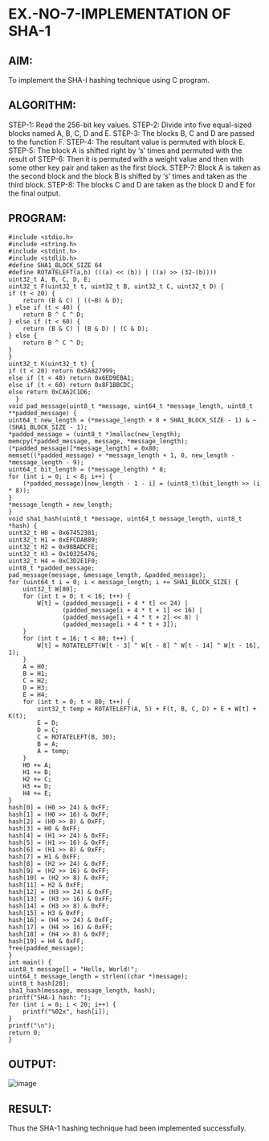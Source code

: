 # EX.-NO-7-IMPLEMENTATION OF SHA-1
## AIM:
  To implement the SHA-I hashing technique using C program.
## ALGORITHM:
  STEP-1: Read the 256-bit key values.
  STEP-2: Divide into five equal-sized blocks named A, B, C, D and E.
  STEP-3: The blocks B, C and D are passed to the function F.
  STEP-4: The resultant value is permuted with block E.
  STEP-5: The block A is shifted right by ‘s’ times and permuted with the result of
  STEP-6: Then it is permuted with a weight value and then with some other key pair and taken as the first block.
  STEP-7: Block A is taken as the second block and the block B is shifted by ‘s’ times and taken as the third block.
  STEP-8: The blocks C and D are taken as the block D and E for the final output.
## PROGRAM:
~~~
#include <stdio.h>
#include <string.h>
#include <stdint.h>
#include <stdlib.h> 
#define SHA1_BLOCK_SIZE 64
#define ROTATELEFT(a,b) (((a) << (b)) | ((a) >> (32-(b))))
uint32_t A, B, C, D, E;
uint32_t F(uint32_t t, uint32_t B, uint32_t C, uint32_t D) {
if (t < 20) {
    return (B & C) | ((~B) & D);
} else if (t < 40) {
    return B ^ C ^ D;
} else if (t < 60) {
    return (B & C) | (B & D) | (C & D);
} else {
    return B ^ C ^ D;
}
}
uint32_t K(uint32_t t) {
if (t < 20) return 0x5A827999;
else if (t < 40) return 0x6ED9EBA1;
else if (t < 60) return 0x8F1BBCDC;
else return 0xCA62C1D6;
  }
void pad_message(uint8_t *message, uint64_t *message_length, uint8_t **padded_message) {
uint64_t new_length = (*message_length + 8 + SHA1_BLOCK_SIZE - 1) & ~(SHA1_BLOCK_SIZE - 1);
*padded_message = (uint8_t *)malloc(new_length);
memcpy(*padded_message, message, *message_length);
(*padded_message)[*message_length] = 0x80;  
memset((*padded_message) + *message_length + 1, 0, new_length - *message_length - 9);
uint64_t bit_length = (*message_length) * 8;  
for (int i = 0; i < 8; i++) {
    (*padded_message)[new_length - 1 - i] = (uint8_t)(bit_length >> (i * 8));
}
*message_length = new_length;
}
void sha1_hash(uint8_t *message, uint64_t message_length, uint8_t *hash) {
uint32_t H0 = 0x67452301;
uint32_t H1 = 0xEFCDAB89;
uint32_t H2 = 0x98BADCFE;
uint32_t H3 = 0x10325476;
uint32_t H4 = 0xC3D2E1F0;
uint8_t *padded_message;
pad_message(message, &message_length, &padded_message);
for (uint64_t i = 0; i < message_length; i += SHA1_BLOCK_SIZE) {
    uint32_t W[80];
    for (int t = 0; t < 16; t++) {
        W[t] = (padded_message[i + 4 * t] << 24) |
               (padded_message[i + 4 * t + 1] << 16) |
               (padded_message[i + 4 * t + 2] << 8) |
               (padded_message[i + 4 * t + 3]);
    }
    for (int t = 16; t < 80; t++) {
        W[t] = ROTATELEFT(W[t - 3] ^ W[t - 8] ^ W[t - 14] ^ W[t - 16], 1);
    }
    A = H0;
    B = H1;
    C = H2;
    D = H3;
    E = H4;
    for (int t = 0; t < 80; t++) {
        uint32_t temp = ROTATELEFT(A, 5) + F(t, B, C, D) + E + W[t] + K(t);
        E = D;
        D = C;
        C = ROTATELEFT(B, 30);
        B = A;
        A = temp;
    }
    H0 += A;
    H1 += B;
    H2 += C;
    H3 += D;
    H4 += E;
}
hash[0] = (H0 >> 24) & 0xFF;
hash[1] = (H0 >> 16) & 0xFF;
hash[2] = (H0 >> 8) & 0xFF;
hash[3] = H0 & 0xFF;
hash[4] = (H1 >> 24) & 0xFF;
hash[5] = (H1 >> 16) & 0xFF;
hash[6] = (H1 >> 8) & 0xFF;
hash[7] = H1 & 0xFF;
hash[8] = (H2 >> 24) & 0xFF;
hash[9] = (H2 >> 16) & 0xFF;
hash[10] = (H2 >> 8) & 0xFF;
hash[11] = H2 & 0xFF;
hash[12] = (H3 >> 24) & 0xFF;
hash[13] = (H3 >> 16) & 0xFF;
hash[14] = (H3 >> 8) & 0xFF;
hash[15] = H3 & 0xFF;
hash[16] = (H4 >> 24) & 0xFF;
hash[17] = (H4 >> 16) & 0xFF;
hash[18] = (H4 >> 8) & 0xFF;
hash[19] = H4 & 0xFF;
free(padded_message);
}
int main() {
uint8_t message[] = "Hello, World!";
uint64_t message_length = strlen((char *)message);
uint8_t hash[20];
sha1_hash(message, message_length, hash);
printf("SHA-1 hash: ");
for (int i = 0; i < 20; i++) {
    printf("%02x", hash[i]);
}
printf("\n");
return 0;
}
~~~ 
## OUTPUT:
![image](https://github.com/user-attachments/assets/997fa880-f36a-40f4-809b-ae2261983444)
## RESULT:
  Thus the SHA-1 hashing technique had been implemented successfully.
